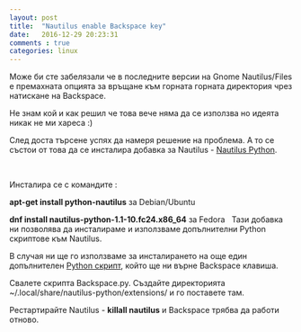 ```yaml
---
layout: post
title:  "Nautilus enable Backspace key"
date:   2016-12-29 20:23:31
comments : true
categories: linux
---
```


Може би сте забелязали че в последните версии на Gnome Nautilus/Files е премахната опцията за връщане към горната горната директория чрез натискане на Backspace. 

Не знам кой и как решил че това вече няма да се използва но идеята никак не ми хареса :) 

След доста търсене успях да намеря решение на проблема. А то се състои от това да се инсталира добавка за Nautilus - [Nautilus Python](https://wiki.gnome.org/Projects/NautilusPython).

&nbsp;

Инсталира се с командите : 

**apt-get install python-nautilus** за Debian/Ubuntu


**dnf install nautilus-python-1.1-10.fc24.x86_64** за Fedora 
&nbsp;
Тази добавка ни позволява да инсталираме и използваме допълнителни Python скриптове към Nautilus. 
&nbsp;

В случая ни ще го използваме за инсталирането на още един допълнителен [Python скрипт](https://github.com/riclc/nautilus_backspace), който ще ни върне Backspace клавиша.


Свалете скрипта Backspace.py.
Създайте директорията ~/.local/share/nautilus-python/extensions/ и го поставете там.

Рестартирайте Nautilus - **killall nautilus** и Backspace трябва да работи отново. 





